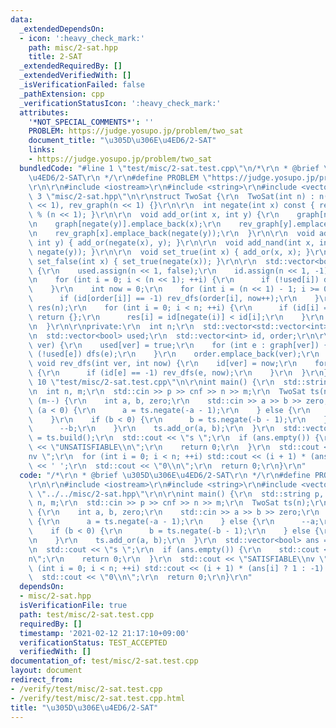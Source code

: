 ```yaml
---
data:
  _extendedDependsOn:
  - icon: ':heavy_check_mark:'
    path: misc/2-sat.hpp
    title: 2-SAT
  _extendedRequiredBy: []
  _extendedVerifiedWith: []
  _isVerificationFailed: false
  _pathExtension: cpp
  _verificationStatusIcon: ':heavy_check_mark:'
  attributes:
    '*NOT_SPECIAL_COMMENTS*': ''
    PROBLEM: https://judge.yosupo.jp/problem/two_sat
    document_title: "\u305D\u306E\u4ED6/2-SAT"
    links:
    - https://judge.yosupo.jp/problem/two_sat
  bundledCode: "#line 1 \"test/misc/2-sat.test.cpp\"\n/*\r\n * @brief \u305D\u306E\
    \u4ED6/2-SAT\r\n */\r\n#define PROBLEM \"https://judge.yosupo.jp/problem/two_sat\"\
    \r\n\r\n#include <iostream>\r\n#include <string>\r\n#include <vector>\r\n#line\
    \ 3 \"misc/2-sat.hpp\"\n\r\nstruct TwoSat {\r\n  TwoSat(int n) : n(n), graph(n\
    \ << 1), rev_graph(n << 1) {}\r\n\r\n  int negate(int x) const { return (n + x)\
    \ % (n << 1); }\r\n\r\n  void add_or(int x, int y) {\r\n    graph[negate(x)].emplace_back(y);\r\
    \n    graph[negate(y)].emplace_back(x);\r\n    rev_graph[y].emplace_back(negate(x));\r\
    \n    rev_graph[x].emplace_back(negate(y));\r\n  }\r\n\r\n  void add_if(int x,\
    \ int y) { add_or(negate(x), y); }\r\n\r\n  void add_nand(int x, int y) { add_or(negate(x),\
    \ negate(y)); }\r\n\r\n  void set_true(int x) { add_or(x, x); }\r\n\r\n  void\
    \ set_false(int x) { set_true(negate(x)); }\r\n\r\n  std::vector<bool> build()\
    \ {\r\n    used.assign(n << 1, false);\r\n    id.assign(n << 1, -1);\r\n    order.clear();\r\
    \n    for (int i = 0; i < (n << 1); ++i) {\r\n      if (!used[i]) dfs(i);\r\n\
    \    }\r\n    int now = 0;\r\n    for (int i = (n << 1) - 1; i >= 0; --i) {\r\n\
    \      if (id[order[i]] == -1) rev_dfs(order[i], now++);\r\n    }\r\n    std::vector<bool>\
    \ res(n);\r\n    for (int i = 0; i < n; ++i) {\r\n      if (id[i] == id[negate(i)])\
    \ return {};\r\n      res[i] = id[negate(i)] < id[i];\r\n    }\r\n    return res;\r\
    \n  }\r\n\r\nprivate:\r\n  int n;\r\n  std::vector<std::vector<int>> graph, rev_graph;\r\
    \n  std::vector<bool> used;\r\n  std::vector<int> id, order;\r\n\r\n  void dfs(int\
    \ ver) {\r\n    used[ver] = true;\r\n    for (int e : graph[ver]) {\r\n      if\
    \ (!used[e]) dfs(e);\r\n    }\r\n    order.emplace_back(ver);\r\n  }\r\n\r\n \
    \ void rev_dfs(int ver, int now) {\r\n    id[ver] = now;\r\n    for (int e : rev_graph[ver])\
    \ {\r\n      if (id[e] == -1) rev_dfs(e, now);\r\n    }\r\n  }\r\n};\r\n#line\
    \ 10 \"test/misc/2-sat.test.cpp\"\n\r\nint main() {\r\n  std::string p, cnf;\r\
    \n  int n, m;\r\n  std::cin >> p >> cnf >> n >> m;\r\n  TwoSat ts(n);\r\n  while\
    \ (m--) {\r\n    int a, b, zero;\r\n    std::cin >> a >> b >> zero;\r\n    if\
    \ (a < 0) {\r\n      a = ts.negate(-a - 1);\r\n    } else {\r\n      --a;\r\n\
    \    }\r\n    if (b < 0) {\r\n      b = ts.negate(-b - 1);\r\n    } else {\r\n\
    \      --b;\r\n    }\r\n    ts.add_or(a, b);\r\n  }\r\n  std::vector<bool> ans\
    \ = ts.build();\r\n  std::cout << \"s \";\r\n  if (ans.empty()) {\r\n    std::cout\
    \ << \"UNSATISFIABLE\\n\";\r\n    return 0;\r\n  }\r\n  std::cout << \"SATISFIABLE\\\
    nv \";\r\n  for (int i = 0; i < n; ++i) std::cout << (i + 1) * (ans[i] ? 1 : -1)\
    \ << ' ';\r\n  std::cout << \"0\\n\";\r\n  return 0;\r\n}\r\n"
  code: "/*\r\n * @brief \u305D\u306E\u4ED6/2-SAT\r\n */\r\n#define PROBLEM \"https://judge.yosupo.jp/problem/two_sat\"\
    \r\n\r\n#include <iostream>\r\n#include <string>\r\n#include <vector>\r\n#include\
    \ \"../../misc/2-sat.hpp\"\r\n\r\nint main() {\r\n  std::string p, cnf;\r\n  int\
    \ n, m;\r\n  std::cin >> p >> cnf >> n >> m;\r\n  TwoSat ts(n);\r\n  while (m--)\
    \ {\r\n    int a, b, zero;\r\n    std::cin >> a >> b >> zero;\r\n    if (a < 0)\
    \ {\r\n      a = ts.negate(-a - 1);\r\n    } else {\r\n      --a;\r\n    }\r\n\
    \    if (b < 0) {\r\n      b = ts.negate(-b - 1);\r\n    } else {\r\n      --b;\r\
    \n    }\r\n    ts.add_or(a, b);\r\n  }\r\n  std::vector<bool> ans = ts.build();\r\
    \n  std::cout << \"s \";\r\n  if (ans.empty()) {\r\n    std::cout << \"UNSATISFIABLE\\\
    n\";\r\n    return 0;\r\n  }\r\n  std::cout << \"SATISFIABLE\\nv \";\r\n  for\
    \ (int i = 0; i < n; ++i) std::cout << (i + 1) * (ans[i] ? 1 : -1) << ' ';\r\n\
    \  std::cout << \"0\\n\";\r\n  return 0;\r\n}\r\n"
  dependsOn:
  - misc/2-sat.hpp
  isVerificationFile: true
  path: test/misc/2-sat.test.cpp
  requiredBy: []
  timestamp: '2021-02-12 21:17:10+09:00'
  verificationStatus: TEST_ACCEPTED
  verifiedWith: []
documentation_of: test/misc/2-sat.test.cpp
layout: document
redirect_from:
- /verify/test/misc/2-sat.test.cpp
- /verify/test/misc/2-sat.test.cpp.html
title: "\u305D\u306E\u4ED6/2-SAT"
---
```

